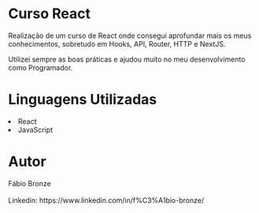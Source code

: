 # Curso React
<p/>Realização de um curso de React onde consegui aprofundar mais os meus conhecimentos, sobretudo em Hooks, API, Router, HTTP e NextJS.<p/>
<p/>Utilizei sempre as boas práticas e ajudou muito no meu desenvolvimento como Programador.<p/>

<h1/>Linguagens Utilizadas</h1>
<li/>React</li>
<li/>JavaScript</li>

<h1/>Autor</h1>
Fábio Bronze
<br/><br/>
Linkedin: https://www.linkedin.com/in/f%C3%A1bio-bronze/
